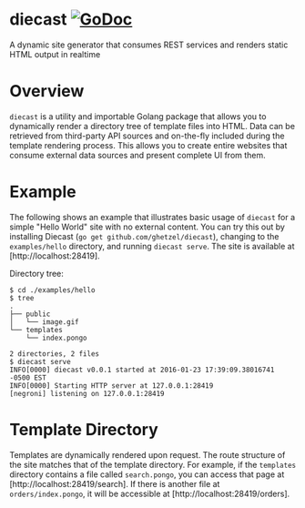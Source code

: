 # diecast [![GoDoc](https://godoc.org/github.com/ghetzel/diecast?status.svg)](https://godoc.org/github.com/ghetzel/diecast)

A dynamic site generator that consumes REST services and renders static HTML output in realtime

# Overview

`diecast` is a utility and importable Golang package that allows you to dynamically render a directory tree of template files into HTML.  Data can be retrieved from third-party API sources and on-the-fly included during the template rendering process.  This allows you to create entire websites that consume external data sources and present complete UI from them.

# Example

The following shows an example that illustrates basic usage of `diecast` for a simple "Hello World" site with no external content.  You can try this out by installing Diecast (`go get github.com/ghetzel/diecast`), changing to the `examples/hello` directory, and running `diecast serve`.  The site is available at [http://localhost:28419].

Directory tree:
```
$ cd ./examples/hello
$ tree
.
├── public
│   └── image.gif
└── templates
    └── index.pongo

2 directories, 2 files
$ diecast serve
INFO[0000] diecast v0.0.1 started at 2016-01-23 17:39:09.38016741 -0500 EST
INFO[0000] Starting HTTP server at 127.0.0.1:28419
[negroni] listening on 127.0.0.1:28419
```

# Template Directory

Templates are dynamically rendered upon request. The route structure of the site matches that of the template directory.  For example, if the `templates` directory contains a file called `search.pongo`, you can access that page at [http://localhost:28419/search].  If there is another file at `orders/index.pongo`, it will be accessible at [http://localhost:28419/orders].